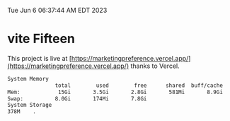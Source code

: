 Tue Jun  6 06:37:44 AM EDT 2023

# vite Fifteen


This project is live at [https://marketingpreference.vercel.app/](https://marketingpreference.vercel.app/) thanks to Vercel.

```bash
System Memory
               total        used        free      shared  buff/cache   available
Mem:            15Gi       3.5Gi       2.8Gi       581Mi       8.9Gi        10Gi
Swap:          8.0Gi       174Mi       7.8Gi
System Storage
378M	.
```
